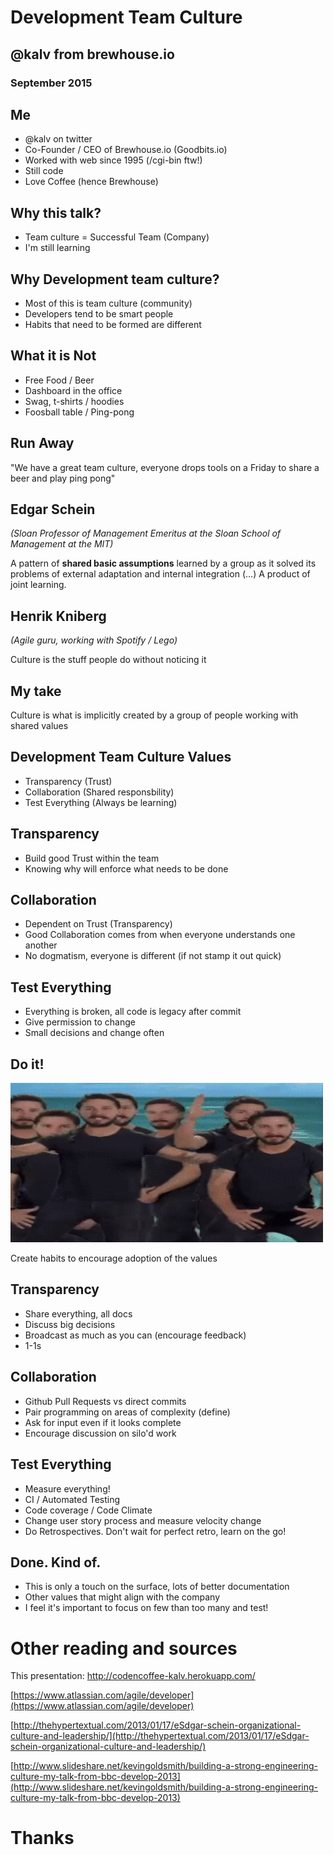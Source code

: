 <!SLIDE title-slide>
# Development Team Culture

## @kalv from brewhouse.io

### September 2015

<!SLIDE bullets transition=fade>
## Me

- @kalv on twitter
- Co-Founder / CEO of Brewhouse.io (Goodbits.io)
- Worked with web since 1995 (/cgi-bin ftw!)
- Still code
- Love Coffee (hence Brewhouse)

<!SLIDE bullets transition=fade>
## Why this talk?
- Team culture = Successful Team (Company)
- I'm still learning

<!SLIDE bullets transition=fade>
## Why **Development** team culture?
- Most of this is team culture (community)
- Developers tend to be smart people
- Habits that need to be formed are different

<!SLIDE bullets transition=fade>
## What it is Not
- Free Food / Beer
- Dashboard in the office
- Swag, t-shirts / hoodies
- Foosball table / Ping-pong

<!SLIDE bullets transition=fade>
## Run Away

"We have a great team culture, everyone drops tools on a Friday to share a beer and play ping pong"

<!SLIDE bullets transition=fade>
## Edgar Schein

<em>(Sloan Professor of Management Emeritus at the Sloan School of Management at the MIT)</em>

A pattern of **shared basic assumptions** learned by a group as it solved its problems of external adaptation and internal integration (…) A product of joint learning.

<!SLIDE bullets transition=fade>
## Henrik Kniberg
<em>(Agile guru, working with Spotify / Lego)</em>

Culture is the stuff people do without noticing it

<!SLIDE bullets transition=fade>
## My take

Culture is what is implicitly created by a group of people working with shared values

<!SLIDE bullets transition=fade>
## Development Team Culture Values

- Transparency (Trust)
- Collaboration (Shared responsbility)
- Test Everything (Always be learning)

<!SLIDE bullets transition=fade>
## Transparency

- Build good Trust within the team
- Knowing why will enforce what needs to be done

<!SLIDE bullets transition=fade>
## Collaboration

- Dependent on Trust (Transparency)
- Good Collaboration comes from when everyone understands one another
- No dogmatism, everyone is different (if not stamp it out quick)

<!SLIDE bullets transition=fade>
## Test Everything

- Everything is broken, all code is legacy after commit
- Give permission to change
- Small decisions and change often

<!SLIDE bullets transition=fade>
## Do it!

![](labeouf.gif)

Create habits to encourage adoption of the values

<!SLIDE bullets transition=fade>
## Transparency
- Share everything, all docs
- Discuss big decisions
- Broadcast as much as you can (encourage feedback)
- 1-1s

<!SLIDE bullets transition=fade>
## Collaboration
- Github Pull Requests vs direct commits
- Pair programming on areas of complexity (define)
- Ask for input even if it looks complete
- Encourage discussion on silo'd work

<!SLIDE bullets transition=fade>
## Test Everything
- Measure everything!
- CI / Automated Testing
- Code coverage / Code Climate
- Change user story process and measure velocity change
- Do Retrospectives. Don't wait for perfect retro, learn on the go!


<!SLIDE bullets transition=fade>
## Done. Kind of.

- This is only a touch on the surface, lots of better documentation
- Other values that might align with the company
- I feel it's important to focus on few than too many and test!

<!SLIDE small transition=fade>
# Other reading and sources

This presentation:
http://codencoffee-kalv.herokuapp.com/

[https://www.atlassian.com/agile/developer](https://www.atlassian.com/agile/developer)

[http://thehypertextual.com/2013/01/17/eSdgar-schein-organizational-culture-and-leadership/](http://thehypertextual.com/2013/01/17/eSdgar-schein-organizational-culture-and-leadership/)

[http://www.slideshare.net/kevingoldsmith/building-a-strong-engineering-culture-my-talk-from-bbc-develop-2013](http://www.slideshare.net/kevingoldsmith/building-a-strong-engineering-culture-my-talk-from-bbc-develop-2013)

# Thanks
